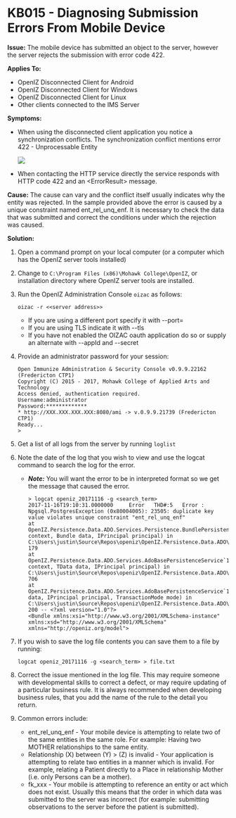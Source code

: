 # KB015 - Diagnosing Submission Errors From Mobile Device

**Issue:** The mobile device has submitted an object to the server, however the server rejects the submission with error code 422.

**Applies To:**

* OpenIZ Disconnected Client for Android
* OpenIZ Disconnected Client for Windows
* OpenIZ Disconnected Client for Linux
* Other clients connected to the IMS Server

**Symptoms:**

* When using the disconnected client application you notice a synchronization conflicts. The synchronization conflict mentions error 422 - Unprocessable Entity

  ![](../.gitbook/assets/kb014-sync-error.png)

* When contacting the HTTP service directly the service responds with HTTP code 422 and an &lt;ErrorResult&gt; message.

**Cause:** The cause can vary and the conflict itself usually indicates why the entity was rejected. In the sample provided above the error is caused by a unique constraint named ent\_rel\_unq\_enf. It is necessary to check the data that was submitted and correct the conditions under which the rejection was caused.

**Solution:**

1. Open a command prompt on your local computer \(or a computer which has the OpenIZ server tools installed\)
2. Change to `C:\Program Files (x86)\Mohawk College\OpenIZ`, or installation directory where OpenIZ server tools are installed.
3. Run the OpenIZ Administration Console `oizac` as follows:

    `oizac -r <<server address>>`

   * If you are using a different port specify it with --port=
   * If you are using TLS indicate it with --tls
   * If you have not enabled the OIZAC oauth application do so or supply an alternate with --appId and --secret

4. Provide an administrator password for your session:

   ```text
   Open Immunize Administration & Security Console v0.9.9.22162 (Fredericton CTP1)
   Copyright (C) 2015 - 2017, Mohawk College of Applied Arts and Technology
   Access denied, authentication required.
   Username:administrator
   Password:*************
   * http://XXX.XXX.XXX.XXX:8080/ami -> v.0.9.9.21739 (Fredericton CTP1)
   Ready...
   >
   ```

5. Get a list of all logs from the server by running `loglist`
6. Note the date of the log that you wish to view and use the logcat command to search the log for the error. 
   * _**Note:**_ You will want the error to be in interpreted format so we get the message that caused the error.

     ```text
     > logcat openiz_20171116 -g <search_term>
     2017-11-16T19:10:31.0000000     Error   THD#:5   Error : Npgsql.PostgresException (0x80004005): 23505: duplicate key value violates unique constraint "ent_rel_unq_enf"
     at OpenIZ.Persistence.Data.ADO.Services.Persistence.BundlePersistenceService.InsertInternal(DataContext context, Bundle data, IPrincipal principal) in C:\Users\justin\Source\Repos\openiz\OpenIZ.Persistence.Data.ADO\Services\Persistence\BundlePersistenceService.cs:line 179
     at OpenIZ.Persistence.Data.ADO.Services.AdoBasePersistenceService`1.Insert(DataContext context, TData data, IPrincipal principal) in C:\Users\justin\Source\Repos\openiz\OpenIZ.Persistence.Data.ADO\Services\AdoBasePersistenceService.cs:line 706
     at OpenIZ.Persistence.Data.ADO.Services.AdoBasePersistenceService`1.Insert(TData data, IPrincipal principal, TransactionMode mode) in C:\Users\justin\Source\Repos\openiz\OpenIZ.Persistence.Data.ADO\Services\AdoBasePersistenceService.cs:line 200 -- <?xml version="1.0"?>
     <Bundle xmlns:xsi="http://www.w3.org/2001/XMLSchema-instance" xmlns:xsd="http://www.w3.org/2001/XMLSchema" xmlns="http://openiz.org/model">
     ```
7. If you wish to save the log file contents you can save them to a file by running:

   `logcat openiz_20171116 -g <search_term> > file.txt`

8. Correct the issue mentioned in the log file. This may require someone with developmental skills to correct a defect, or may require updating of a particular business rule. It is always recommended when developing business rules, that you add the name of the rule to the detail you return.
9. Common errors include:
   * ent\_rel\_unq\_enf - Your mobile device is attempting to relate two of the same entities in the same role. For example: Having two MOTHER relationships to the same entity.
   * Relationship \(X\) between \(Y\) &gt; \(Z\) is invalid - Your application is attempting to relate two entities in a manner which is invalid. For example, relating a Patient directly to a Place in relationship Mother \(i.e. only Persons can be a mother\).
   * fk\_xxx - Your mobile is attempting to reference an entity or act which does not exist. Usually this means that the order in which data was submitted to the server was incorrect \(for example: submitting observations to the server before the patient is submitted\).   

